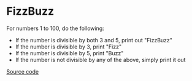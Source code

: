 # FizzBuzz 
For numbers 1 to 100, do the following:
* If the number is divisible by both 3 and 5, print out "FizzBuzz"
* If the number is divisible by 3, print "Fizz"
* If the number is divisible by 5, print "Buzz"
* If the number is not divisible by any of the above, simply print it out

[Source code](https://github.com/davlowe/fizzbuzz/blob/main/FizzBuzz.java)
